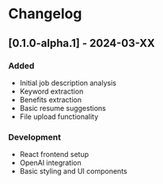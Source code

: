 # Changelog

## [0.1.0-alpha.1] - 2024-03-XX
### Added
- Initial job description analysis
- Keyword extraction
- Benefits extraction
- Basic resume suggestions
- File upload functionality

### Development
- React frontend setup
- OpenAI integration
- Basic styling and UI components